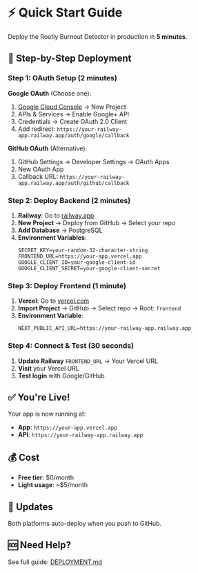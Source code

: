 # ⚡ Quick Start Guide

Deploy the Rootly Burnout Detector in production in **5 minutes**.

## 🚀 Step-by-Step Deployment

### Step 1: OAuth Setup (2 minutes)

**Google OAuth** (Choose one):
1. [Google Cloud Console](https://console.cloud.google.com/) → New Project
2. APIs & Services → Enable Google+ API  
3. Credentials → Create OAuth 2.0 Client
4. Add redirect: `https://your-railway-app.railway.app/auth/google/callback`

**GitHub OAuth** (Alternative):
1. GitHub Settings → Developer Settings → OAuth Apps
2. New OAuth App
3. Callback URL: `https://your-railway-app.railway.app/auth/github/callback`

### Step 2: Deploy Backend (2 minutes)

1. **Railway**: Go to [railway.app](https://railway.app)
2. **New Project** → Deploy from GitHub → Select your repo
3. **Add Database** → PostgreSQL
4. **Environment Variables**:
   ```
   SECRET_KEY=your-random-32-character-string
   FRONTEND_URL=https://your-app.vercel.app
   GOOGLE_CLIENT_ID=your-google-client-id
   GOOGLE_CLIENT_SECRET=your-google-client-secret
   ```

### Step 3: Deploy Frontend (1 minute)

1. **Vercel**: Go to [vercel.com](https://vercel.com)
2. **Import Project** → GitHub → Select repo → Root: `frontend`
3. **Environment Variable**:
   ```
   NEXT_PUBLIC_API_URL=https://your-railway-app.railway.app
   ```

### Step 4: Connect & Test (30 seconds)

1. **Update Railway** `FRONTEND_URL` → Your Vercel URL
2. **Visit** your Vercel URL
3. **Test login** with Google/GitHub

## ✅ You're Live!

Your app is now running at:
- **App**: `https://your-app.vercel.app`
- **API**: `https://your-railway-app.railway.app`

## 💰 Cost
- **Free tier**: $0/month
- **Light usage**: ~$5/month

## 🔄 Updates
Both platforms auto-deploy when you push to GitHub.

## 🆘 Need Help?
See full guide: [DEPLOYMENT.md](DEPLOYMENT.md)